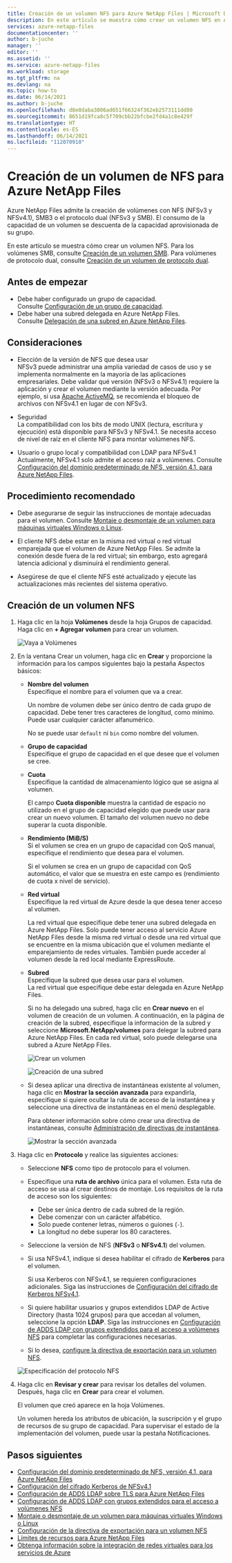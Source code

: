 ```yaml
---
title: Creación de un volumen NFS para Azure NetApp Files | Microsoft Docs
description: En este artículo se muestra cómo crear un volumen NFS en Azure NetApp Files. Obtenga información sobre consideraciones como la versión que usar, además de procedimientos recomendados.
services: azure-netapp-files
documentationcenter: ''
author: b-juche
manager: ''
editor: ''
ms.assetid: ''
ms.service: azure-netapp-files
ms.workload: storage
ms.tgt_pltfrm: na
ms.devlang: na
ms.topic: how-to
ms.date: 06/14/2021
ms.author: b-juche
ms.openlocfilehash: d8e8daba3806ad651f66324f362eb2573111dd80
ms.sourcegitcommit: 8651d19fca8c5f709cbb22bfcbe2fd4a1c8e429f
ms.translationtype: HT
ms.contentlocale: es-ES
ms.lasthandoff: 06/14/2021
ms.locfileid: "112070910"
---
```

# <a name="create-an-nfs-volume-for-azure-netapp-files"></a>Creación de un volumen de NFS para Azure NetApp Files

Azure NetApp Files admite la creación de volúmenes con NFS (NFSv3 y NFSv4.1), SMB3 o el protocolo dual (NFSv3 y SMB). El consumo de la capacidad de un volumen se descuenta de la capacidad aprovisionada de su grupo. 

En este artículo se muestra cómo crear un volumen NFS. Para los volúmenes SMB, consulte [Creación de un volumen SMB](azure-netapp-files-create-volumes-smb.md). Para volúmenes de protocolo dual, consulte [Creación de un volumen de protocolo dual](create-volumes-dual-protocol.md).

## <a name="before-you-begin"></a>Antes de empezar 
* Debe haber configurado un grupo de capacidad.  
    Consulte [Configuración de un grupo de capacidad](azure-netapp-files-set-up-capacity-pool.md).   
* Debe haber una subred delegada en Azure NetApp Files.  
    Consulte [Delegación de una subred en Azure NetApp Files](azure-netapp-files-delegate-subnet.md).

## <a name="considerations"></a>Consideraciones 

* Elección de la versión de NFS que desea usar  
  NFSv3 puede administrar una amplia variedad de casos de uso y se implementa normalmente en la mayoría de las aplicaciones empresariales. Debe validar qué versión (NFSv3 o NFSv4.1) requiere la aplicación y crear el volumen mediante la versión adecuada. Por ejemplo, si usa [Apache ActiveMQ](https://activemq.apache.org/shared-file-system-master-slave), se recomienda el bloqueo de archivos con NFSv4.1 en lugar de con NFSv3. 

* Seguridad  
  La compatibilidad con los bits de modo UNIX (lectura, escritura y ejecución) está disponible para NFSv3 y NFSv4.1. Se necesita acceso de nivel de raíz en el cliente NFS para montar volúmenes NFS.

* Usuario o grupo local y compatibilidad con LDAP para NFSv4.1  
  Actualmente, NFSv4.1 solo admite el acceso raíz a volúmenes. Consulte [Configuración del dominio predeterminado de NFS, versión 4.1, para Azure NetApp Files](azure-netapp-files-configure-nfsv41-domain.md). 

## <a name="best-practice"></a>Procedimiento recomendado

* Debe asegurarse de seguir las instrucciones de montaje adecuadas para el volumen.  Consulte [Montaje o desmontaje de un volumen para máquinas virtuales Windows o Linux](azure-netapp-files-mount-unmount-volumes-for-virtual-machines.md).

* El cliente NFS debe estar en la misma red virtual o red virtual emparejada que el volumen de Azure NetApp Files. Se admite la conexión desde fuera de la red virtual; sin embargo, esto agregará latencia adicional y disminuirá el rendimiento general.

* Asegúrese de que el cliente NFS esté actualizado y ejecute las actualizaciones más recientes del sistema operativo.

## <a name="create-an-nfs-volume"></a>Creación de un volumen NFS

1.  Haga clic en la hoja **Volúmenes** desde la hoja Grupos de capacidad. Haga clic en **+ Agregar volumen** para crear un volumen. 

    ![Vaya a Volúmenes](../media/azure-netapp-files/azure-netapp-files-navigate-to-volumes.png) 

2.  En la ventana Crear un volumen, haga clic en **Crear** y proporcione la información para los campos siguientes bajo la pestaña Aspectos básicos:   
    * **Nombre del volumen**      
        Especifique el nombre para el volumen que va a crear.   

        Un nombre de volumen debe ser único dentro de cada grupo de capacidad. Debe tener tres caracteres de longitud, como mínimo. Puede usar cualquier carácter alfanumérico.   

        No se puede usar `default` ni `bin` como nombre del volumen.

    * **Grupo de capacidad**  
        Especifique el grupo de capacidad en el que desee que el volumen se cree.

    * **Cuota**  
        Especifique la cantidad de almacenamiento lógico que se asigna al volumen.  

        El campo **Cuota disponible** muestra la cantidad de espacio no utilizado en el grupo de capacidad elegido que puede usar para crear un nuevo volumen. El tamaño del volumen nuevo no debe superar la cuota disponible.  

    * **Rendimiento (MiB/S)**    
        Si el volumen se crea en un grupo de capacidad con QoS manual, especifique el rendimiento que desea para el volumen.   

        Si el volumen se crea en un grupo de capacidad con QoS automático, el valor que se muestra en este campo es (rendimiento de cuota x nivel de servicio).   

    * **Red virtual**  
        Especifique la red virtual de Azure desde la que desea tener acceso al volumen.  

        La red virtual que especifique debe tener una subred delegada en Azure NetApp Files. Solo puede tener acceso al servicio Azure NetApp Files desde la misma red virtual o desde una red virtual que se encuentre en la misma ubicación que el volumen mediante el emparejamiento de redes virtuales. También puede acceder al volumen desde la red local mediante ExpressRoute.   

    * **Subred**  
        Especifique la subred que desea usar para el volumen.  
        La red virtual que especifique debe estar delegada en Azure NetApp Files. 
        
        Si no ha delegado una subred, haga clic en **Crear nuevo** en el volumen de creación de un volumen. A continuación, en la página de creación de la subred, especifique la información de la subred y seleccione **Microsoft.NetApp/volumes** para delegar la subred para Azure NetApp Files. En cada red virtual, solo puede delegarse una subred a Azure NetApp Files.   
 
        ![Crear un volumen](../media/azure-netapp-files/azure-netapp-files-new-volume.png)
    
        ![Creación de una subred](../media/azure-netapp-files/azure-netapp-files-create-subnet.png)

    * Si desea aplicar una directiva de instantáneas existente al volumen, haga clic en **Mostrar la sección avanzada** para expandirla, especifique si quiere ocultar la ruta de acceso de la instantánea y seleccione una directiva de instantáneas en el menú desplegable. 

        Para obtener información sobre cómo crear una directiva de instantáneas, consulte [Administración de directivas de instantánea](azure-netapp-files-manage-snapshots.md#manage-snapshot-policies).

        ![Mostrar la sección avanzada](../media/azure-netapp-files/volume-create-advanced-selection.png)

3. Haga clic en **Protocolo** y realice las siguientes acciones:  
    * Seleccione **NFS** como tipo de protocolo para el volumen.   

    * Especifique una **ruta de archivo** única para el volumen. Esta ruta de acceso se usa al crear destinos de montaje. Los requisitos de la ruta de acceso son los siguientes:   
        - Debe ser única dentro de cada subred de la región. 
        - Debe comenzar con un carácter alfabético.
        - Solo puede contener letras, números o guiones (`-`). 
        - La longitud no debe superar los 80 caracteres.

    * Seleccione la versión de NFS (**NFSv3** o **NFSv4.1**) del volumen.  

    * Si usa NFSv4.1, indique si desea habilitar el cifrado de **Kerberos** para el volumen.  

        Si usa Kerberos con NFSv4.1, se requieren configuraciones adicionales. Siga las instrucciones de [Configuración del cifrado de Kerberos NFSv4.1](configure-kerberos-encryption.md).

    * Si quiere habilitar usuarios y grupos extendidos LDAP de Active Directory (hasta 1024 grupos) para que accedan al volumen, seleccione la opción **LDAP**. Siga las instrucciones en [Configuración de ADDS LDAP con grupos extendidos para el acceso a volúmenes NFS](configure-ldap-extended-groups.md) para completar las configuraciones necesarias. 
 
    * Si lo desea, [configure la directiva de exportación para un volumen NFS](azure-netapp-files-configure-export-policy.md).

    ![Especificación del protocolo NFS](../media/azure-netapp-files/azure-netapp-files-protocol-nfs.png)

4. Haga clic en **Revisar y crear** para revisar los detalles del volumen.  Después, haga clic en **Crear** para crear el volumen.

    El volumen que creó aparece en la hoja Volúmenes. 
 
    Un volumen hereda los atributos de ubicación, la suscripción y el grupo de recursos de su grupo de capacidad. Para supervisar el estado de la implementación del volumen, puede usar la pestaña Notificaciones.

## <a name="next-steps"></a>Pasos siguientes  

* [Configuración del dominio predeterminado de NFS, versión 4.1, para Azure NetApp Files](azure-netapp-files-configure-nfsv41-domain.md)
* [Configuración del cifrado Kerberos de NFSv4.1](configure-kerberos-encryption.md)
* [Configuración de ADDS LDAP sobre TLS para Azure NetApp Files](configure-ldap-over-tls.md)
* [Configuración de ADDS LDAP con grupos extendidos para el acceso a volúmenes NFS](configure-ldap-extended-groups.md)
* [Montaje o desmontaje de un volumen para máquinas virtuales Windows o Linux](azure-netapp-files-mount-unmount-volumes-for-virtual-machines.md)
* [Configuración de la directiva de exportación para un volumen NFS](azure-netapp-files-configure-export-policy.md)
* [Límites de recursos para Azure NetApp Files](azure-netapp-files-resource-limits.md)
* [Obtenga información sobre la integración de redes virtuales para los servicios de Azure](../virtual-network/virtual-network-for-azure-services.md)